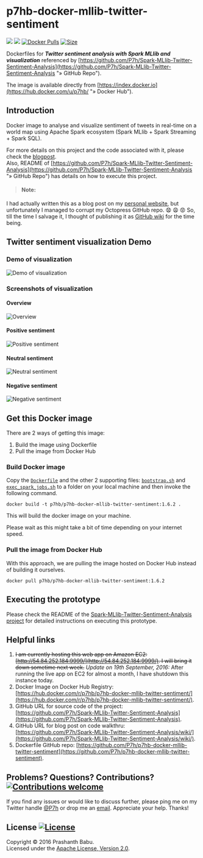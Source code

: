 # p7hb-docker-mllib-twitter-sentiment
[![](https://images.microbadger.com/badges/version/p7hb/p7hb-docker-mllib-twitter-sentiment.svg)](http://microbadger.com/images/p7hb/p7hb-docker-mllib-twitter-sentiment) ![](https://img.shields.io/docker/automated/p7hb/p7hb-docker-mllib-twitter-sentiment.svg) [![Docker Pulls](https://img.shields.io/docker/pulls/p7hb/p7hb-docker-mllib-twitter-sentiment.svg)](https://hub.docker.com/r/p7hb/p7hb-docker-mllib-twitter-sentiment/) [![Size](https://images.microbadger.com/badges/image/p7hb/p7hb-docker-mllib-twitter-sentiment.svg)](https://microbadger.com/images/p7hb/p7hb-docker-mllib-twitter-sentiment)

Dockerfiles for ***Twitter sentiment analysis with Spark MLlib and visualization*** referenced by [https://github.com/P7h/Spark-MLlib-Twitter-Sentiment-Analysis](https://github.com/P7h/Spark-MLlib-Twitter-Sentiment-Analysis "» GitHub Repo").

The image is available directly from [https://index.docker.io](https://hub.docker.com/u/p7hb/ "» Docker Hub").


## Introduction
Docker image to analyse and visualize sentiment of tweets in real-time on a world map using Apache Spark ecosystem (Spark MLlib + Spark Streaming + Spark SQL).

For more details on this project and the code associated with it, please check the [blogpost](http://P7h.org/blog/2016/08/21/spark-twitter-sentiment/).<br>
Also, README of [https://github.com/P7h/Spark-MLlib-Twitter-Sentiment-Analysis](https://github.com/P7h/Spark-MLlib-Twitter-Sentiment-Analysis "» GitHub Repo") has details on how to execute this project.


> #### Note:
I had actually written this as a blog post on my [personal website](http://P7h.org "» P7h.org"), but unfortunately I managed to corrupt my Octopress GitHub repo. :anguished: :weary: :rage: So, till the time I salvage it, I thought of publishing it as [GitHub wiki](https://github.com/P7h/Spark-MLlib-Twitter-Sentiment-Analysis/wiki/Blog "» Blog post") for the time being.


## Twitter sentiment visualization Demo
### Demo of visualization
![Demo of visualization](https://github.com/P7h/Spark-MLlib-Twitter-Sentiment-Analysis/raw/master/images/Twitter_Sentiment_Visualization.gif)

### Screenshots of visualization
#### Overview
![Overview](https://github.com/P7h/Spark-MLlib-Twitter-Sentiment-Analysis/raw/master/images/Viz_Overview.png)

#### Positive sentiment
![Positive sentiment](https://github.com/P7h/Spark-MLlib-Twitter-Sentiment-Analysis/raw/master/images/Viz_Positive.png)

#### Neutral sentiment
![Neutral sentiment](https://github.com/P7h/Spark-MLlib-Twitter-Sentiment-Analysis/raw/master/images/Viz_Neutral.png)

#### Negative sentiment
![Negative sentiment](https://github.com/P7h/Spark-MLlib-Twitter-Sentiment-Analysis/raw/master/images/Viz_Negative.png)


## Get this Docker image
There are 2 ways of getting this image:

1. Build the image using Dockerfile
2. Pull the image from Docker Hub

### Build Docker image
Copy the [`Dockerfile`](https://github.com/P7h/p7hb-docker-mllib-twitter-sentiment/blob/master/Dockerfile) and the other 2 supporting files: [`bootstrap.sh`](https://github.com/P7h/p7hb-docker-mllib-twitter-sentiment/blob/master/bootstrap.sh) and [`exec_spark_jobs.sh`](https://github.com/P7h/p7hb-docker-mllib-twitter-sentiment/blob/master/exec_spark_jobs.sh) to a folder on your local machine and then invoke the following command.

    docker build -t p7hb/p7hb-docker-mllib-twitter-sentiment:1.6.2 .

This will build the docker image on your machine.

Please wait as this might take a bit of time depending on your internet speed.

### Pull the image from Docker Hub
With this approach, we are pulling the image hosted on Docker Hub instead of building it ourselves.

    docker pull p7hb/p7hb-docker-mllib-twitter-sentiment:1.6.2


## Executing the prototype
Please check the README of the [Spark-MLlib-Twitter-Sentiment-Analysis project](https://github.com/P7h/Spark-MLlib-Twitter-Sentiment-Analysis "» GitHub Repo") for detailed instructions on executing this prototype.


## Helpful links
1. ~~I am currently hosting this web app on Amazon EC2: [http://54.84.252.184:9999/](http://54.84.252.184:9999/). I will bring it down sometime next week.~~ _Update on 19th September, 2016:_ After running the live app on EC2 for almost a month, I have shutdown this instance today.
2. Docker Image on Docker Hub Registry: [https://hub.docker.com/r/p7hb/p7hb-docker-mllib-twitter-sentiment/](https://hub.docker.com/r/p7hb/p7hb-docker-mllib-twitter-sentiment/).
3. GitHub URL for source code of the project: [https://github.com/P7h/Spark-MLlib-Twitter-Sentiment-Analysis](https://github.com/P7h/Spark-MLlib-Twitter-Sentiment-Analysis).
4. GitHub URL for blog post on code walkthru: [https://github.com/P7h/Spark-MLlib-Twitter-Sentiment-Analysis/wiki/](https://github.com/P7h/Spark-MLlib-Twitter-Sentiment-Analysis/wiki/).
5. Dockerfile GitHub repo: [https://github.com/P7h/p7hb-docker-mllib-twitter-sentiment](https://github.com/P7h/p7hb-docker-mllib-twitter-sentiment).


## Problems? Questions? Contributions? [![Contributions welcome](https://img.shields.io/badge/contributions-welcome-brightgreen.svg?style=flat)](http://p7h.org/contact/)
If you find any issues or would like to discuss further, please ping me on my Twitter handle [@P7h](http://twitter.com/P7h "» Twitter/@P7h") or drop me an [email](http://p7h.org/contact/ "» Contact me"). Appreciate your help. Thanks!


## License [![License](http://img.shields.io/:license-apache-blue.svg)](http://www.apache.org/licenses/LICENSE-2.0.html)
Copyright &copy; 2016 Prashanth Babu.<br>
Licensed under the [Apache License, Version 2.0](http://www.apache.org/licenses/LICENSE-2.0).